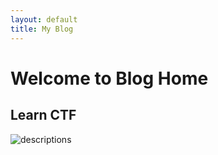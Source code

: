 ```yaml
---
layout: default
title: My Blog
---
```


# Welcome to Blog Home

## Learn CTF
![descriptions](https://github.com/user-attachments/assets/358ff129-8329-4e1e-9b41-18da6f481d39)
